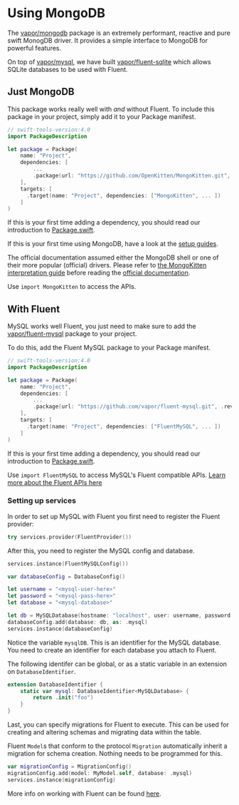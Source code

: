 # Using MongoDB

The [vapor/mongodb](https://github.com/OpenKitten/MongoKitten) package is an extremely performant, reactive and pure swift MonogDB driver. It provides a simple interface to MongoDB for powerful features.

On top of [vapor/mysql](https://github.com/vapor/mysql), we have built [vapor/fluent-sqlite](https://github.com/vapor/fluent-sqlite) which allows SQLite databases to be used with Fluent.

## Just MongoDB

This package works really well with _and_ without Fluent. To include this package in your project, simply add it to your Package manifest.

```swift
// swift-tools-version:4.0
import PackageDescription

let package = Package(
    name: "Project",
    dependencies: [
        ...
        .package(url: "https://github.com/OpenKitten/MongoKitten.git", .revision("master/5.0")),
    ],
    targets: [
      .target(name: "Project", dependencies: ["MongoKitten", ... ])
    ]
)
```

If this is your first time adding a dependency, you should read our introduction to [Package.swift](../../getting-started/spm.md).

If this is your first time using MongoDB, have a look at the [setup guides](https://docs.mongodb.com/manual/administration/install-community/).

The official documentation assumed either the MongoDB shell or one of their more popular (official) drivers.
Please refer to [the MongoKitten interpretation guide](interpreting.md) before reading the [official documentation](https://docs.mongodb.com/manual/tutorial/getting-started/).

Use `import MongoKitten` to access the APIs.

## With Fluent

MySQL works well Fluent, you just need to make sure to add the [vapor/fluent-mysql](https://github.com/vapor/fluent-mysql) package to your project.

To do this, add the Fluent MySQL package to your Package manifest.

```swift
// swift-tools-version:4.0
import PackageDescription

let package = Package(
    name: "Project",
    dependencies: [
        ...
        .package(url: "https://github.com/vapor/fluent-mysql.git", .revision("beta")),
    ],
    targets: [
      .target(name: "Project", dependencies: ["FluentMySQL", ... ])
    ]
)
```

If this is your first time adding a dependency, you should read our introduction to [Package.swift](../../getting-started/spm.md).

Use `import FluentMySQL` to access MySQL's Fluent compatible APIs. [Learn more about the Fluent APIs here](../../fluent/getting-started/provider.md)

### Setting up services

In order to set up MySQL with Fluent you first need to register the Fluent provider:

```swift
try services.provider(FluentProvider())
```

After this, you need to register the MySQL config and database.

```swift
services.instance(FluentMySQLConfig())

var databaseConfig = DatabaseConfig()

let username = "<mysql-user-here>"
let password = "<mysql-pass-here>"
let database = "<mysql-database>"

let db = MySQLDatabase(hostname: "localhost", user: username, password: password, database: database)
databaseConfig.add(database: db, as: .mysql)
services.instance(databaseConfig)
```

Notice the variable `mysqlDB`. This is an identifier for the MySQL database.
You need to create an identifier for each database you attach to Fluent.

The following identifer can be global, or as a static variable in an extension on `DatabaseIdentifier`.

```swift
extension DatabaseIdentifier {
    static var mysql: DatabaseIdentifier<MySQLDatabase> {
        return .init("foo")
    }
}
```

Last, you can specify migrations for Fluent to execute. This can be used for creating and altering schemas and migrating data within the table.

Fluent `Model`s that conform to the protocol `Migration` automatically inherit a migration for schema creation. Nothing needs to be programmed for this.

```swift
var migrationConfig = MigrationConfig()
migrationConfig.add(model: MyModel.self, database: .mysql)
services.instance(migrationConfig)
```

More info on working with Fluent can be found [here](../../fluent/getting-started/getting-started.md).
